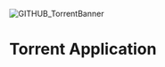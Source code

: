 ![GITHUB_TorrentBanner](https://github.com/dayeya/File-sharing-Torrent/assets/129618322/3c60b90f-9dcd-45d7-8faa-6a06313e3149)

# Torrent Application
